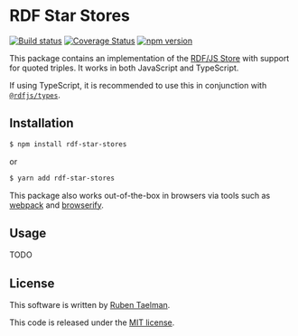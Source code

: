 # RDF Star Stores

[![Build status](https://github.com/rubensworks/rdf-star-stores.js/workflows/CI/badge.svg)](https://github.com/rubensworks/rdf-star-stores.js/actions?query=workflow%3ACI)
[![Coverage Status](https://coveralls.io/repos/github/rubensworks/rdf-star-stores.js/badge.svg?branch=master)](https://coveralls.io/github/rubensworks/rdf-star-stores.js?branch=master)
[![npm version](https://badge.fury.io/js/rdf-star-stores.svg)](https://www.npmjs.com/package/rdf-star-stores)

This package contains an implementation of the [RDF/JS Store](https://rdf.js.org/stream-spec/#store-interface) with support for quoted triples.
It works in both JavaScript and TypeScript.

If using TypeScript, it is recommended to use this in conjunction with [`@rdfjs/types`](https://www.npmjs.com/package/@rdfjs/types).

## Installation

```bash
$ npm install rdf-star-stores
```
or
```bash
$ yarn add rdf-star-stores
```

This package also works out-of-the-box in browsers via tools such as [webpack](https://webpack.js.org/) and [browserify](http://browserify.org/).

## Usage

TODO

## License
This software is written by [Ruben Taelman](http://rubensworks.net/).

This code is released under the [MIT license](http://opensource.org/licenses/MIT).
